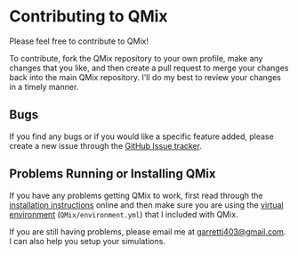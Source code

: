 Contributing to QMix
====================

Please feel free to contribute to QMix! 

To contribute, fork the QMix repository to your own profile, make any changes that you like, and then create a pull request to merge your changes back into the main QMix repository. I'll do my best to review your changes in a timely manner.

Bugs 
----

If you find any bugs or if you would like a specific feature added, please create a new issue through the [GitHub Issue tracker](https://github.com/garrettj403/QMix/issues).

Problems Running or Installing QMix
-----------------------------------

If you have any problems getting QMix to work, first read through the [installation instructions](https://garrettj403.github.io/QMix/setup.html#installing-qmix-using-pip) online and then make sure you are using the [virtual environment](https://garrettj403.github.io/QMix/setup.html#configuring-python) (``QMix/environment.yml``) that I included with QMix.

If you are still having problems, please email me at garrettj403@gmail.com. I can also help you setup your simulations.
